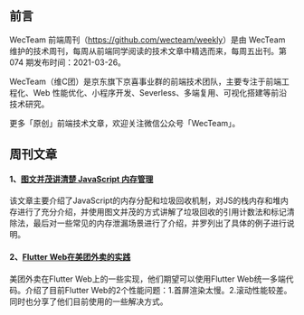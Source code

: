 ## 前言

WecTeam 前端周刊（<https://github.com/wecteam/weekly>）是由 WecTeam 维护的技术周刊，每周从前端同学阅读的技术文章中精选而来，每周五出刊。第 074 期发布时间：2021-03-26。

WecTeam（维C团）是京东旗下京喜事业群的前端技术团队，主要专注于前端工程化、Web 性能优化、小程序开发、Severless、多端复用、可视化搭建等前沿技术研究。

更多「原创」前端技术文章，欢迎关注微信公众号「WecTeam」。


## 周刊文章

#### 1、[图文并茂讲清楚 JavaScript 内存管理](https://mp.weixin.qq.com/s/W2AxuO0OgoAUwROMyBwpYg)
该文章主要介绍了JavaScript的内存分配和垃圾回收机制，对JS的栈内存和堆内存进行了充分介绍，并使用图文并茂的方式讲解了垃圾回收的引用计数法和标记清除法，最后对一些常见的内存泄漏场景进行了介绍，并罗列出了具体的例子进行说明。

#### 2、[Flutter Web在美团外卖的实践](https://mp.weixin.qq.com/s/GjFC5_85pIk9EbKPJXZsXg)
美团外卖在Flutter Web上的一些实现，他们期望可以使用Flutter Web统一多端代码。介绍了目前Flutter Web的2个性能问题：1.首屏渲染太慢。2.滚动性能较差。同时也分享了他们目前使用的一些解决方式。